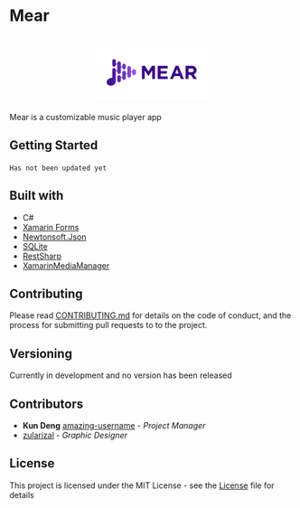 # Mear

<h1 align=center>
<img src="logo/horizontal.png" width=40%>
</h1>

Mear is a customizable music player app


## Getting Started
``
Has not been updated yet
``
  
## Built with
* C#
* [Xamarin Forms](https://github.com/xamarin/Xamarin.Forms)
* [Newtonsoft.Json](https://github.com/JamesNK/Newtonsoft.Json)
* [SQLite](https://github.com/praeclarum/sqlite-net)
* [RestSharp](https://github.com/restsharp/RestSharp)
* [XamarinMediaManager](https://github.com/martijn00/XamarinMediaManager)

## Contributing

Please read [CONTRIBUTING.md](CONTRIBUTING.md) for details on the code of conduct, and the process for submitting pull requests to to the project.

## Versioning

Currently in development and no version has been released

## Contributors
* **Kun Deng** [amazing-username](https://github.com/amazing-username) - *Project Manager* 
* [zularizal](https://github.com/zularizal) - *Graphic Designer* 

## License

This project is licensed under the MIT License - see the [License](LICENSE) file for details
